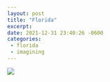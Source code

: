 ```yaml
---
layout: post
title: "Florida"
excerpt: 
date: 2021-12-31 23:40:26 -0600
categories:
 - florida
 - imagining
---
```


![]({{site.url}}/assets/2021/12/florida1.jpg)
